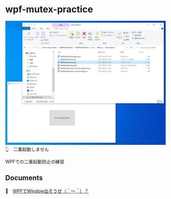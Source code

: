 # wpf-mutex-practice

![20210903pg28.png](./doc/img/20210903pg28.png)  
👆　二重起動しません

WPFでの二重起動防止の練習  

## Documents

📖　[WPFでWindow出そうぜ（＾～＾）？](https://crieit.net/drafts/612f5f497265a)  
